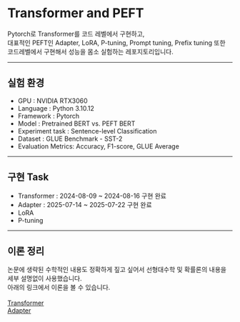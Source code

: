 # Transformer and PEFT

Pytorch로 Transformer를 코드 레벨에서 구현하고,   
대표적인 PEFT인 Adapter, LoRA, P-tuning, Prompt tuning, Prefix tuning 또한 코드레벨에서 구현해서 성능을 몸소 실험하는 레포지토리입니다.

---

## 실험 환경

- GPU : NVIDIA RTX3060
- Language : Python 3.10.12
- Framework : Pytorch
- Model : Pretrained BERT vs. PEFT BERT
- Experiment task : Sentence-level Classification
- Dataset : GLUE Benchmark - SST-2
- Evaluation Metrics: Accuracy, F1-score, GLUE Average

---

## 구현 Task

- Transformer : 2024-08-09 ~ 2024-08-16 구현 완료
- Adapter : 2025-07-14 ~ 2025-07-22 구현 완료
- LoRA
- P-tuning

---

## 이론 정리

논문에 생략된 수학적인 내용도 정확하게 짚고 싶어서 선형대수학 및 확률론의 내용을 세부 설명없이 사용했습니다.  
아래의 링크에서 이론을 볼 수 있습니다.  
</br>
[Transformer](./Transformer/README.md)  
[Adapter](./Adapter/README.md)

